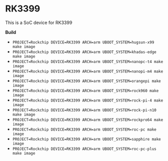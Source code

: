 # RK3399

This is a SoC device for RK3399

**Build**

* `PROJECT=Rockchip DEVICE=RK3399 ARCH=arm UBOOT_SYSTEM=hugsun-x99 make image`
* `PROJECT=Rockchip DEVICE=RK3399 ARCH=arm UBOOT_SYSTEM=khadas-edge make image`
* `PROJECT=Rockchip DEVICE=RK3399 ARCH=arm UBOOT_SYSTEM=nanopc-t4 make image`
* `PROJECT=Rockchip DEVICE=RK3399 ARCH=arm UBOOT_SYSTEM=nanopi-m4 make image`
* `PROJECT=Rockchip DEVICE=RK3399 ARCH=arm UBOOT_SYSTEM=orangepi make image`
* `PROJECT=Rockchip DEVICE=RK3399 ARCH=arm UBOOT_SYSTEM=rock960 make image`
* `PROJECT=Rockchip DEVICE=RK3399 ARCH=arm UBOOT_SYSTEM=rock-pi-4 make image`
* `PROJECT=Rockchip DEVICE=RK3399 ARCH=arm UBOOT_SYSTEM=rock-pi-n10 make image`
* `PROJECT=Rockchip DEVICE=RK3399 ARCH=arm UBOOT_SYSTEM=rockpro64 make image`
* `PROJECT=Rockchip DEVICE=RK3399 ARCH=arm UBOOT_SYSTEM=roc-pc make image`
* `PROJECT=Rockchip DEVICE=RK3399 ARCH=arm UBOOT_SYSTEM=sapphire make image`
* `PROJECT=Rockchip DEVICE=RK3399 ARCH=arm UBOOT_SYSTEM=roc-pc-plus make image`
